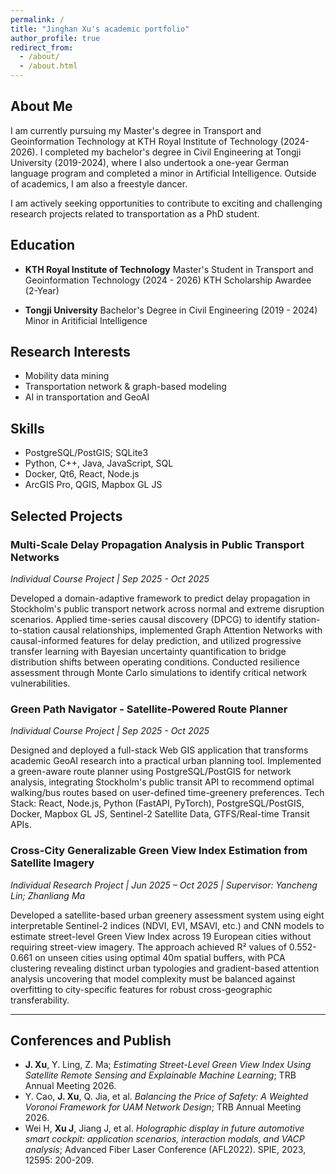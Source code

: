 ```yaml
---
permalink: /
title: "Jinghan Xu's academic portfolio"
author_profile: true
redirect_from: 
  - /about/
  - /about.html
---
```


## About Me

I am currently pursuing my Master's degree in Transport and Geoinformation Technology at KTH Royal Institute of Technology (2024-2026). I completed my bachelor's degree in Civil Engineering at Tongji University (2019-2024), where I also undertook a one-year German language program and completed a minor in Artificial Intelligence. Outside of academics, I am also a freestyle dancer.

I am actively seeking opportunities to contribute to exciting and challenging research projects related to transportation as a PhD student. 


## Education

- **KTH Royal Institute of Technology**
  Master's Student in Transport and Geoinformation Technology (2024 - 2026)
  KTH Scholarship Awardee (2-Year)
  
- **Tongji University**
  Bachelor's Degree in Civil Engineering (2019 - 2024)
  Minor in Aritificial Intelligence
  

## Research Interests

-	Mobility data mining
-	Transportation network & graph-based modeling
-	AI in transportation and GeoAI


## Skills
-	PostgreSQL/PostGIS; SQLite3
-	Python, C++, Java, JavaScript, SQL
-	Docker, Qt6, React, Node.js
-	ArcGIS Pro, QGIS, Mapbox GL JS


## Selected Projects
### Multi-Scale Delay Propagation Analysis in Public Transport Networks
*Individual Course Project | Sep 2025 - Oct 2025*

Developed a domain-adaptive framework to predict delay propagation in Stockholm's public transport network across normal and extreme disruption scenarios. Applied time-series causal discovery (DPCG) to identify station-to-station causal relationships, implemented Graph Attention Networks with causal-informed features for delay prediction, and utilized progressive transfer learning with Bayesian uncertainty quantification to bridge distribution shifts between operating conditions. Conducted resilience assessment through Monte Carlo simulations to identify critical network vulnerabilities.

### Green Path Navigator - Satellite-Powered Route Planner
*Individual Course Project | Sep 2025 - Oct 2025*

Designed and deployed a full-stack Web GIS application that transforms academic GeoAI research into a practical urban planning tool. Implemented a green-aware route planner using PostgreSQL/PostGIS for network analysis, integrating Stockholm's public transit API to recommend optimal walking/bus routes based on user-defined time-greenery preferences. Tech Stack: React, Node.js, Python (FastAPI, PyTorch), PostgreSQL/PostGIS, Docker, Mapbox GL JS, Sentinel-2 Satellite Data, GTFS/Real-time Transit APIs.

### Cross-City Generalizable Green View Index Estimation from Satellite Imagery
*Individual Research Project | Jun 2025 – Oct 2025 | Supervisor: Yancheng Lin; Zhanliang Ma*

Developed a satellite-based urban greenery assessment system using eight interpretable Sentinel-2 indices (NDVI, EVI, MSAVI, etc.) and CNN models to estimate street-level Green View Index across 19 European cities without requiring street-view imagery. The approach achieved R² values of 0.552-0.661 on unseen cities using optimal 40m spatial buffers, with PCA clustering revealing distinct urban typologies and gradient-based attention analysis uncovering that model complexity must be balanced against overfitting to city-specific features for robust cross-geographic transferability.

---

## Conferences and Publish
- **J. Xu**, Y. Ling, Z. Ma; *Estimating Street-Level Green View Index Using Satellite Remote Sensing and Explainable Machine Learning*; TRB Annual Meeting 2026.
- Y. Cao, **J. Xu**, Q. Jia, et al. *Balancing the Price of Safety: A Weighted Voronoi Framework for UAM Network Design*; TRB Annual Meeting 2026.
- Wei H, **Xu J**, Jiang J, et al. *Holographic display in future automotive smart cockpit: application scenarios, interaction modals, and VACP analysis*; Advanced Fiber Laser Conference (AFL2022). SPIE, 2023, 12595: 200-209.


